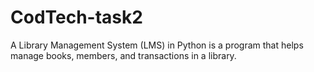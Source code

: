 # CodTech-task2
A Library Management System (LMS) in Python is a program that helps manage books, members, and transactions in a library. 
